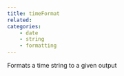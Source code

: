 ```yaml
---
title: timeFormat
related:
categories:
    - date
    - string
    - formatting
---
```


Formats a time string to a given output